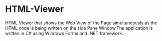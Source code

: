 # HTML-Viewer
HTML Viewer that shows the Web View of the Page simultaneously as the HTML code is being written on the side Pane Window.The application is written in C# using Windows Forms and .NET framework.
